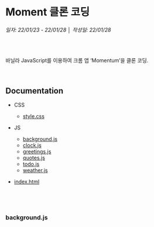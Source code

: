 # Moment 클론 코딩
###### 일자: 22/01/23 - 22/01/28  │  작성일: 22/01/28   
&nbsp;


바닐라 JavaScript를 이용하여 크롬 앱 ‘Momentum’을 클론 코딩.


&nbsp;
&nbsp;

## Documentation

- CSS
  -  [style.css](https://github.com/jayxutxpia/Momentum/blob/main/css/style.css)
- JS
  - [background.js](https://github.com/jayxutxpia/Momentum/blob/main/js/background.js)
  - [clock.js](https://github.com/jayxutxpia/Momentum/blob/main/js/clock.js)
  - [greetings.js](https://github.com/jayxutxpia/Momentum/blob/main/js/greetings.js)
  - [quotes.js](https://github.com/jayxutxpia/Momentum/blob/main/js/quotes.js)
  - [todo.js](https://github.com/jayxutxpia/Momentum/blob/main/js/todo.js)
  - [weather.js](https://github.com/jayxutxpia/Momentum/blob/main/js/weather.js)

- [index.html](https://github.com/jayxutxpia/Momentum/blob/main/index.html)

#

&nbsp;
&nbsp;

### background.js
